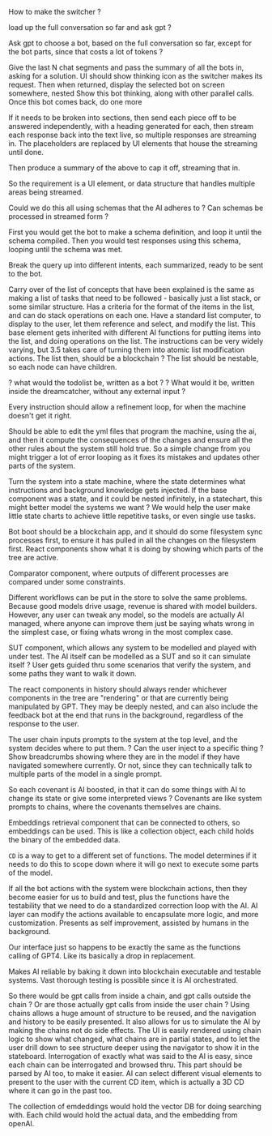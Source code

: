 How to make the switcher ?

load up the full conversation so far and ask gpt ?

Ask gpt to choose a bot, based on the full conversation so far, except for the bot parts, since that costs a lot of tokens ?

Give the last N chat segments and pass the summary of all the bots in, asking for a solution.
UI should show thinking icon as the switcher makes its request.
Then when returned, display the selected bot on screen somewhere, nested
Show this bot thinking, along with other parallel calls.
Once this bot comes back, do one more 

If it needs to be broken into sections, then send each piece off to be answered independently, with a heading generated for each, then stream each response back into the text live, so multiple responses are streaming in.  The placeholders are replaced by UI elements that house the streaming until done.

Then produce a summary of the above to cap it off, streaming that in.

So the requirement is a UI element, or data structure that handles multiple areas being streamed.

Could we do this all using schemas that the AI adheres to ?
Can schemas be processed in streamed form ?

First you would get the bot to make a schema definition, and loop it until the schema compiled.
Then you would test responses using this schema, looping until the schema was met.

Break the query up into different intents, each summarized, ready to be sent to the bot.

Carry over of the list of concepts that have been explained is the same as making a list of tasks that need to be followed - basically just a list stack, or some similar structure.  Has a criteria for the format of the items in the list, and can do stack operations on each one.
Have a standard list computer, to display to the user, let them reference and select, and modify the list.
This base element gets inherited with different AI functions for putting items into the list, and doing operations on the list.  The instructions can be very widely varying, but 3.5 takes care of turning them into atomic list modification actions.  The list then, should be a blockchain ?
The list should be nestable, so each node can have children.

? what would the todolist be, written as a bot ?
? What would it be, written inside the dreamcatcher, without any external input ?

Every instruction should allow a refinement loop, for when the machine doesn't get it right.

Should be able to edit the yml files that program the machine, using the ai, and then it compute the consequences of the changes and ensure all the other rules about the system still hold true.  So a simple change from you might trigger a lot of error looping as it fixes its mistakes and updates other parts of the system.

Turn the system into a state machine, where the state determines what instructions and background knowledge gets injected.
If the base component was a state, and it could be nested infinitely, in a statechart, this might better model the systems we want ?  We would help the user make little state charts to achieve little repetitive tasks, or even single use tasks.

Bot boot should be a  blockchain app, and it should do some filesystem sync processes first, to ensure it has pulled in all the changes on the filesystem first.  React components show what it is doing by showing which parts of the tree are active.

Comparator component, where outputs of different processes are compared under some constraints.

Different workflows can be put in the store to solve the same problems.  Because good models drive usage, revenue is shared with model builders.  However, any user can tweak any model, so the models are actually AI managed, where anyone can improve them just be saying whats wrong in the simplest case, or fixing whats wrong in the most complex case.

SUT component, which allows any system to be modelled and played with under test.  The AI itself can be modelled as a SUT and so it can simulate itself ?  User gets guided thru some scenarios that verify the system, and some paths they want to walk it down.

The react components in history should always render whichever components in the tree are "rendering" or that are currently being manipulated by GPT.  They may be deeply nested, and can also include the feedback bot at the end that runs in the background, regardless of the response to the user.

The user chain inputs prompts to the system at the top level, and the system decides where to put them.  ? Can the user inject to a specific thing ?  Show breadcrumbs showing where they are in the model if they have navigated somewhere currently.  Or not, since they can technically talk to multiple parts of the model in a single prompt.

So each covenant is AI boosted, in that it can do some things with AI to change its state or give some interpreted views ?  Covenants are like system prompts to chains, where the covenants themselves are chains.

Embeddings retrieval component that can be connected to others, so embeddings can be used.  This is like a collection object, each child holds the binary of the embedded data.

`CD` is a way to get to a different set of functions.  The model determines if it needs to do this to scope down where it will go next to execute some parts of the model.

If all the bot actions with the system were blockchain actions, then they become easier for us to build and test, plus the functions have the testability that we need to do a standardized correction loop with the AI.  AI layer can modify the actions available to encapsulate more logic, and more customization.  Presents as self improvement, assisted by humans in the background.

Our interface just so happens to be exactly the same as the functions calling of GPT4.   Like its basically a drop in replacement.

Makes AI reliable by baking it down into blockchain executable and testable systems.  Vast thorough testing is possible since it is AI orchestrated.

So there would be gpt calls from inside a chain, and gpt calls outside the chain ?  Or are those actually gpt calls from inside the user chain ?
Using chains allows a huge amount of structure to be reused, and the navigation and history to be easily presented.  It also allows for us to simulate the AI by making the chains not do side effects.  The UI is easily rendered using chain logic to show what changed, what chains are in partial states, and to let the user drill down to see structure deeper using the navigator to show it in the stateboard.
Interrogation of exactly what was said to the AI is easy, since each chain can be interrogated and browsed thru.  This part should be parsed by AI too, to make it easier.  AI can select different visual elements to present to the user with the current CD item, which is actually a 3D CD where it can go in the past too.

The collection of emdeddings would hold the vector DB for doing searching with.  Each child would hold the actual data, and the embedding from openAI.